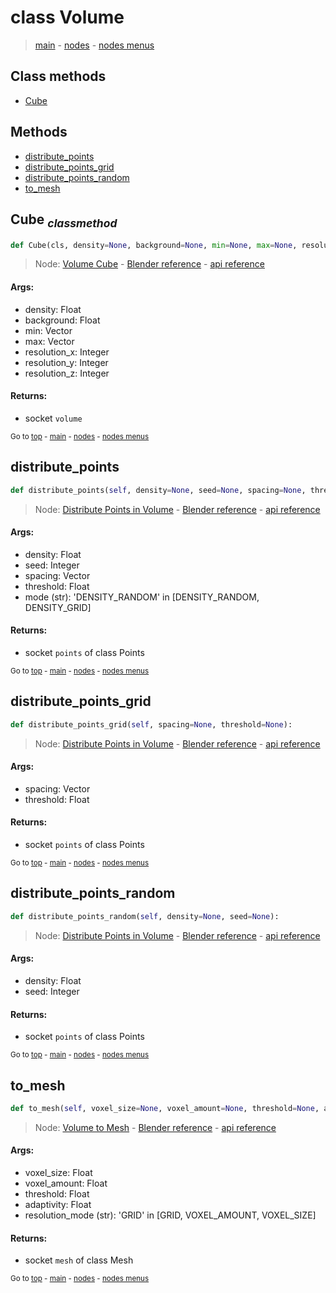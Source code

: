 # class Volume

> [main](../structure.md) - [nodes](nodes.md) - [nodes menus](nodes_menus.md)


## Class methods

- [Cube](#Cube-classmethod)


## Methods

- [distribute_points](#distribute_points)
- [distribute_points_grid](#distribute_points_grid)
- [distribute_points_random](#distribute_points_random)
- [to_mesh](#to_mesh)

## Cube <sub>*classmethod*</sub>

```python
def Cube(cls, density=None, background=None, min=None, max=None, resolution_x=None, resolution_y=None, resolution_z=None):

```
> Node: [Volume Cube](GeometryNodeVolumeCube.md) - [Blender reference](https://docs.blender.org/manual/en/latest/modeling/geometry_nodes/volume/volume_cube.html) - [api reference](https://docs.blender.org/api/current/bpy.types.GeometryNodeVolumeCube.html)

#### Args:
- density: Float
- background: Float
- min: Vector
- max: Vector
- resolution_x: Integer
- resolution_y: Integer
- resolution_z: Integer

#### Returns:
- socket `volume`

<sub>Go to [top](#class-Volume) - [main](../structure.md) - [nodes](nodes.md) - [nodes menus](nodes_menus.md)</sub>

## distribute_points

```python
def distribute_points(self, density=None, seed=None, spacing=None, threshold=None, mode='DENSITY_RANDOM'):

```
> Node: [Distribute Points in Volume](GeometryNodeDistributePointsInVolume.md) - [Blender reference](https://docs.blender.org/manual/en/latest/modeling/geometry_nodes/point/distribute_points_in_volume.html) - [api reference](https://docs.blender.org/api/current/bpy.types.GeometryNodeDistributePointsInVolume.html)

#### Args:
- density: Float
- seed: Integer
- spacing: Vector
- threshold: Float
- mode (str): 'DENSITY_RANDOM' in [DENSITY_RANDOM, DENSITY_GRID]

#### Returns:
- socket `points` of class Points

<sub>Go to [top](#class-Volume) - [main](../structure.md) - [nodes](nodes.md) - [nodes menus](nodes_menus.md)</sub>

## distribute_points_grid

```python
def distribute_points_grid(self, spacing=None, threshold=None):

```
> Node: [Distribute Points in Volume](GeometryNodeDistributePointsInVolume.md) - [Blender reference](https://docs.blender.org/manual/en/latest/modeling/geometry_nodes/point/distribute_points_in_volume.html) - [api reference](https://docs.blender.org/api/current/bpy.types.GeometryNodeDistributePointsInVolume.html)

#### Args:
- spacing: Vector
- threshold: Float

#### Returns:
- socket `points` of class Points

<sub>Go to [top](#class-Volume) - [main](../structure.md) - [nodes](nodes.md) - [nodes menus](nodes_menus.md)</sub>

## distribute_points_random

```python
def distribute_points_random(self, density=None, seed=None):

```
> Node: [Distribute Points in Volume](GeometryNodeDistributePointsInVolume.md) - [Blender reference](https://docs.blender.org/manual/en/latest/modeling/geometry_nodes/point/distribute_points_in_volume.html) - [api reference](https://docs.blender.org/api/current/bpy.types.GeometryNodeDistributePointsInVolume.html)

#### Args:
- density: Float
- seed: Integer

#### Returns:
- socket `points` of class Points

<sub>Go to [top](#class-Volume) - [main](../structure.md) - [nodes](nodes.md) - [nodes menus](nodes_menus.md)</sub>

## to_mesh

```python
def to_mesh(self, voxel_size=None, voxel_amount=None, threshold=None, adaptivity=None, resolution_mode='GRID'):

```
> Node: [Volume to Mesh](GeometryNodeVolumeToMesh.md) - [Blender reference](https://docs.blender.org/manual/en/latest/modeling/geometry_nodes/volume/volume_to_mesh.html) - [api reference](https://docs.blender.org/api/current/bpy.types.GeometryNodeVolumeToMesh.html)

#### Args:
- voxel_size: Float
- voxel_amount: Float
- threshold: Float
- adaptivity: Float
- resolution_mode (str): 'GRID' in [GRID, VOXEL_AMOUNT, VOXEL_SIZE]

#### Returns:
- socket `mesh` of class Mesh

<sub>Go to [top](#class-Volume) - [main](../structure.md) - [nodes](nodes.md) - [nodes menus](nodes_menus.md)</sub>


